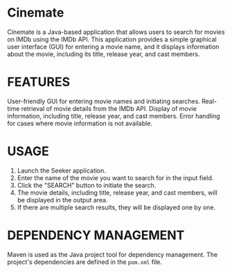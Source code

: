 # Cinemate

Cinemate is a Java-based application that allows users to search for movies on IMDb using the IMDb API. This application provides a simple graphical user interface (GUI) for entering a movie name, and it displays information about the movie, including its title, release year, and cast members.


# FEATURES

User-friendly GUI for entering movie names and initiating searches.
Real-time retrieval of movie details from the IMDb API.
Display of movie information, including title, release year, and cast members.
Error handling for cases where movie information is not available.


# USAGE

1. Launch the Seeker application.
2. Enter the name of the movie you want to search for in the input field.
3. Click the "SEARCH" button to initiate the search.
4. The movie details, including title, release year, and cast members, will be displayed in the output area.
5. If there are multiple search results, they will be displayed one by one.


# DEPENDENCY MANAGEMENT

Maven is used as the Java project tool for dependency management. The project's dependencies are defined in the `pom.xml` file.
